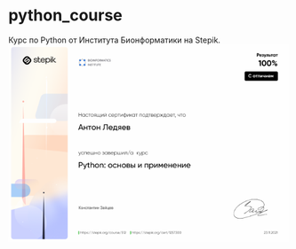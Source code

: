 # python_course
Курс по Python от Института Бионформатики на Stepik. 
![Image alt](https://github.com/AntonLedyaev/python_course/raw/main/certificate_python.png)
